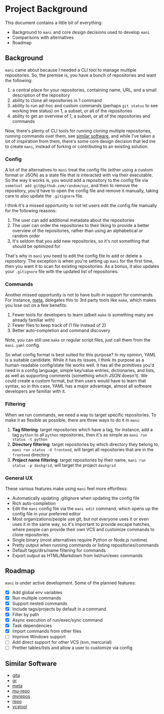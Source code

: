 # Project Background

This document contains a little bit of everything:

- Background to `mani` and core design decisions used to develop `mani`
- Comparisons with alternatives
- Roadmap

## Background

`mani` came about because I needed a CLI tool to manage multiple repositories. So, the premise is, you have a bunch of repositories and want the following:

1. a central place for your repositories, containing name, URL, and a small description of the repository
2. ability to clone all repositories in 1 command
3. ability to run ad-hoc and custom commands (perhaps `git status` to see working tree status) on 1, a subset, or all of the repositories
4. ability to get an overview of 1, a subset, or all of the repositories and commands

Now, there's plenty of CLI tools for running cloning multiple repositories, running commands over them, see [similar software](#similar-software), and while I've taken a lot of inspiration from them, there's some core design decision that led me to create `mani`, instead of forking or contributing to an existing solution.

### Config

A lot of the alternatives to `mani` treat the config file (either using a custom format or JSON) as a state file that is interacted with via their executable.
So the way it works is, you would add a repository to the config file via `sometool add git@github.com/random/xyz`, and then to remove the repository, you'd have to open the config file and remove it manually, taking care to also update the `.gitignore` file.

I think it's a missed opportunity to not let users edit the config file manually for the following reasons:

1. The user can add additional metadata about the repositories
2. The user can order the repositories to their liking to provide a better overview of the repositories, rather than using an alphabetical or random order
3. It's seldom that you add new repositories, so it's not something that should be optimized for

That's why in `mani` you need to edit the config file to add or delete a repository. The exception is when you're setting up `mani` for the first time, then you want it to scan for existing repositories. As a bonus, it also updates your `.gitignore` file with the updated list of repositories.

### Commands

Another missed opportunity is not to have built-in support for commands. For instance, [meta](https://github.com/mateodelnorte/meta), delegates this to 3rd party tools like `make`, which makes you lose out on a few benefits:

1. Fewer tools for developers to learn (albeit `make` is something many are already familiar with)
2. Fewer files to keep track of (1 file instead of 2)
3. Better auto-completion and command discovery

Note, you can still use `make` or regular script files, just call them from the `mani.yaml` config.

So what config format is best suited for this purpose? In my opinion, YAML is a suitable candidate. While it has its issues, I think its purpose as a human-readable config/state file works well. It has all the primitives you'd need in a config language, simple key/value entries, dictionaries, and lists, as well as supporting comments (something which JSON doesn't). We could create a custom format, but then users would have to learn that syntax, so in this case, YAML has a major advantage, almost all software developers are familiar with it.

### Filtering

When we run commands, we need a way to target specific repositories. To make it as flexible as possible, there are three ways to do it in `mani`:

1. **Tag filtering**: target repositories which have a tag, for instance, add a tag `python` to all `python` repositories, then it's as simple as `mani run status -t python`
2. **Directory filtering**: target repositories by which directory they belong to, `mani run status -d frontend`, will target all repositories that are in the `frontend` directory
3. **Project name filtering**: target repositories by their name, `mani run status -p dashgrid`, will target the project `dashgrid`

### General UX

These various features make using `mani` feel more effortless:

- Automatically updating .gitignore when updating the config file
- Rich auto-completion
- Edit the `mani` config file via the `mani edit` command, which opens up the config file in your preferred editor
- Most organizations/people use git, but not everyone uses it or even uses it in the same way, so it's important to provide escape hatches, where people can provide their own VCS and customize commands to clone repositories
- Single binary (most alternatives require Python or Node.js runtime)
- Pretty output when running commands or listing repositories/commands
- Default tags/dirs/name filtering for commands
- Export output as HTML/Markdown from list/run/exec commands

## Roadmap

`mani` is under active development. Some of the planned features:

- [x] Add global env variables
- [x] Run multiple commands
- [x] Support nested commands
- [x] Include tags/projects by default in a command
- [x] Filter by path
- [x] Async execution of run/exec/sync command
- [x] Task dependencies
- [x] Import commands from other files
- [ ] Improve Windows support
- [ ] Add direct support for other VCS (svn, mercurial)
- [ ] Prettier tables/lists and allow a user to customize via config

## Similar Software

- [gita](https://github.com/nosarthur/gita)
- [gr](https://github.com/mixu/gr)
- [meta](https://github.com/mateodelnorte/meta)
- [mu-repo](https://github.com/fabioz/mu-repo)
- [myrepos](https://myrepos.branchable.com/)
- [repo](https://source.android.com/setup/develop/repo)
- [vcstool](https://github.com/dirk-thomas/vcstool)

